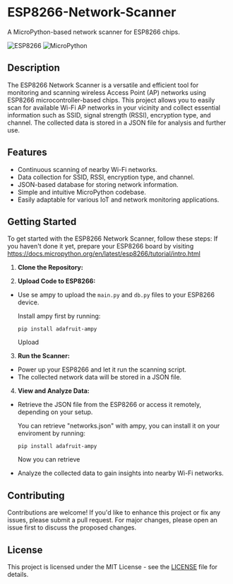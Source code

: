 # ESP8266-Network-Scanner
A MicroPython-based network scanner for ESP8266 chips.

![ESP8266](https://img.shields.io/badge/Platform-ESP8266-blue)
![MicroPython](https://img.shields.io/badge/Language-MicroPython-green)

## Description

The ESP8266 Network Scanner is a versatile and efficient tool for monitoring and scanning wireless Access Point (AP) networks using ESP8266 microcontroller-based chips. This project allows you to easily scan for available Wi-Fi AP networks in your vicinity and collect essential information such as SSID, signal strength (RSSI), encryption type, and channel. The collected data is stored in a JSON file for analysis and further use.

## Features

- Continuous scanning of nearby Wi-Fi networks.
- Data collection for SSID, RSSI, encryption type, and channel.
- JSON-based database for storing network information.
- Simple and intuitive MicroPython codebase.
- Easily adaptable for various IoT and network monitoring applications.

## Getting Started

To get started with the ESP8266 Network Scanner, follow these steps:
If you haven't done it yet, prepare your ESP8266 board by visiting https://docs.micropython.org/en/latest/esp8266/tutorial/intro.html

1. **Clone the Repository:**

2. **Upload Code to ESP8266:**
- Use se ampy to upload the `main.py` and `db.py` files to your ESP8266 device.

  Install ampy first by running:
  ```
  pip install adafruit-ampy
  ```
  Upload 
3. **Run the Scanner:**
- Power up your ESP8266 and let it run the scanning script.
- The collected network data will be stored in a JSON file.

4. **View and Analyze Data:**
- Retrieve the JSON file from the ESP8266 or access it remotely, depending on your setup.

  You can retrieve "networks.json" with ampy, you can install it on your enviroment by running:
  ```
  pip install adafruit-ampy
  ```
  Now you can retrieve 
- Analyze the collected data to gain insights into nearby Wi-Fi networks.

## Contributing

Contributions are welcome! If you'd like to enhance this project or fix any issues, please submit a pull request. For major changes, please open an issue first to discuss the proposed changes.

## License

This project is licensed under the MIT License - see the [LICENSE](LICENSE) file for details.

